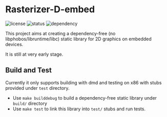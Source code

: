 # Rasterizer-D-embed
![license](https://img.shields.io/github/license/htfy96/rasterizer-d-embed.svg) ![status](https://img.shields.io/badge/Status-WIP-blue.svg) ![dependency](https://img.shields.io/badge/dependency-0-brightgreen.svg)


This project aims at creating a dependency-free (no libphobos/libruntime/libc) static library for 2D graphics on embedded devices.

It is still at very early stage.

## Build and Test
Currently it only supports building with dmd and testing on x86 with stubs provided under `test` directory.

- Use `make builddebug` to build a dependency-free static library under `build/` directory
- Use `make test` to link this library into `test/` stubs and run tests.
